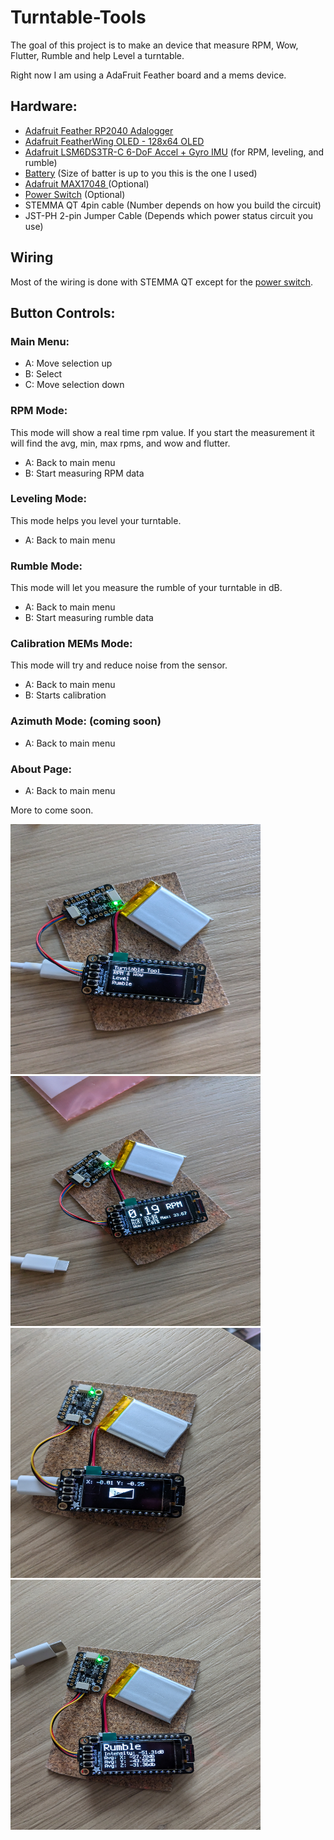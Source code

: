 # Turntable-Tools

The goal of this project is to make an device that measure RPM, Wow, Flutter, Rumble and help Level a turntable.

Right now I am using a AdaFruit Feather board and a mems device.

## Hardware:

- [Adafruit Feather RP2040 Adalogger](https://www.adafruit.com/product/5980)
- [Adafruit FeatherWing OLED - 128x64 OLED](https://www.adafruit.com/product/4650)
- [Adafruit LSM6DS3TR-C 6-DoF Accel + Gyro IMU](https://www.adafruit.com/product/4503) (for RPM, leveling, and rumble)
- [Battery](https://www.adafruit.com/product/4236) (Size of batter is up to you this is the one I used)
- [Adafruit MAX17048 ](https://www.adafruit.com/product/5580) (Optional)
- [Power Switch](https://www.adafruit.com/product/805) (Optional)
- STEMMA QT 4pin cable (Number depends on how you build the circuit)
- JST-PH 2-pin Jumper Cable (Depends which power status circuit you use)

## Wiring

Most of the wiring is done with STEMMA QT except for the [power switch](https://io.adafruit.com/blog/tip/2016/12/14/feather-power-switch/).


## Button Controls:

### Main Menu:

- A: Move selection up
- B: Select
- C: Move selection down

### RPM Mode:

This mode will show a real time rpm value. If you start the measurement it will find the avg, min, max rpms, and wow and flutter.

- A: Back to main menu
- B: Start measuring RPM data

### Leveling Mode:

This mode helps you level your turntable.

- A: Back to main menu

### Rumble Mode:

This mode will let you measure the rumble of your turntable in dB.

- A: Back to main menu
- B: Start measuring rumble data

### Calibration MEMs Mode:

This mode will try and reduce noise from the sensor.

- A: Back to main menu
- B: Starts calibration

### Azimuth Mode: (coming soon)

- A: Back to main menu

### About Page:

- A: Back to main menu

More to come soon.

<img src="./img/main_menu.jpg" height="400" width="400">
<img src="./img/rpm_mode.jpg" height="400" width="400">
<img src="./img/level_mode.jpg" height="400" width="400">
<img src="./img/rumble_mode.jpg" height="400" width="400">
